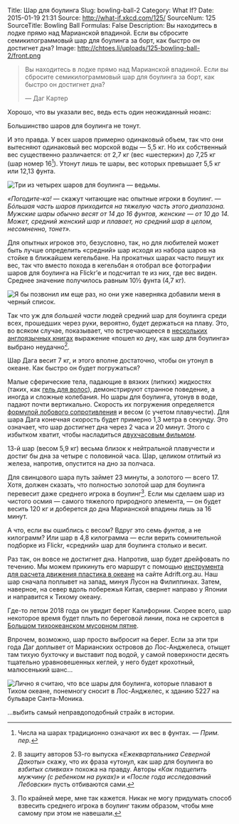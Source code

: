 Title: Шар для боулинга
Slug: bowling-ball-2
Category: What If?
Date: 2015-01-19 21:31
Source: http://what-if.xkcd.com/125/
SourceNum: 125
SourceTitle: Bowling Ball
Formulas: False
Description: Вы находитесь в лодке прямо над Марианской впадиной. Если вы сбросите семикилограммовый шар для боулинга за борт, как быстро он достигнет дна?
Image: http://chtoes.li/uploads/125-bowling-ball-2/front.png

> Вы находитесь в лодке прямо над Марианской впадиной. Если вы сбросите семикилограммовый шар для боулинга за борт, как быстро он достигнет дна?
>
> — Даг Картер

Хорошо, что вы указали вес, ведь есть один неожиданный нюанс:

Большинство шаров для боулинга не тонут.

И это правда. У всех шаров примерно одинаковый объем, так что они вытесняют одинаковый вес морской воды — 5,5 кг. Но их собственный вес существенно различается: от 2,7 кг (вес «шестерки») до 7,25 кг (шар номер 16[^n]). Утонут лишь те шары, вес которых превышает 5,5 кг или 12,13 фунта.

[^n]: Числа на шарах традиционно означают их вес в фунтах. — *Прим. пер.*

![](/uploads/125-bowling-ball-2/sink.png "Три из четырех шаров для боулинга — ведьмы.")

*«Погодите-ка!* — скажут читающие нас опытные игроки в боулинг. — *Бóльшая часть шаров приходится на тяжелую часть этого диапазона. Мужские шары обычно весят от 14 до 16 фунтов, женские — от 10 до 14. Может, средний женский шар и плавает, но средний шар в целом, несомненно, тонет».*

Для опытных игроков это, безусловно, так, но для любителей может быть лучше определить «средний» шар исходя из набора шаров на стойке в ближайшем кегельбане. На прокатных шарах часто пишут их вес, так что вместо похода в кегельбан я отобрал все фотографии шаров для боулинга на Flickr’е и подсчитал те из них, где вес виден. Среднее значение получилось равным 10½ фунта (4,7 кг).

![](/uploads/125-bowling-ball-2/cold_ru.png "Я бы позвонил им еще раз, но они уже наверняка добавили меня в черный список.")

Так что уж для *большей части* людей средний шар для боулинга среди всех, прошедших через руки, вероятно, будет держаться на плаву. Это, во всяком случае, показывает, что встречающееся в [нескольких англоязычных книгах](https://www.google.com/search?q=%22sank+like+a+bowling+ball%22&btnG=Search+Books&tbm=bks&tbo=1) выражение «пошел ко дну, как шар для боулинга» выбрано неудачно[^1].

[^1]: В защиту авторов 53-го выпуска *«Ежеквартальника Северной Дакоты»* скажу, что их фраза «утонул, как шар для боулинга во *взбитых сливках*» похожа на правду. Авторы *«Как подцепить мужчину (с ребенком на руках)»* и *«После года исследований Лебовски»* пусть отбиваются сами.

Шар Дага весит 7 кг, и этого вполне достаточно, чтобы он утонул в океане. Как быстро он будет погружаться?

Малые сферические тела, падающие в вязких (липких) жидкостях (таких, как [гель для волос](http://arxiv.org/pdf/1108.3427.pdf)), демонстрируют странное поведение, а иногда и сложные колебания. Но шары для боулинга, утонув в воде, падают почти вертикально. Скорость их погружения определяется [формулой лобового сопротивления](https://ru.wikipedia.org/wiki/Лобовое_сопротивление#.D0.A1.D0.BE.D0.BF.D1.80.D0.BE.D1.82.D0.B8.D0.B2.D0.BB.D0.B5.D0.BD.D0.B8.D0.B5_.D0.BF.D1.80.D0.B8_.D0.BD.D1.83.D0.BB.D0.B5.D0.B2.D0.BE.D0.B9_.D0.BF.D0.BE.D0.B4.D1.8A.D1.91.D0.BC.D0.BD.D0.BE.D0.B9_.D1.81.D0.B8.D0.BB.D0.B5) и весом (с учетом плавучести). Для шара Дага конечная скорость будет примерно 1,3 метра в секунду. Это означает, что шар достигнет дна через 2 часа и 20 минут. Этого с избытком хватит, чтобы насладиться [двухчасовым фильмом](http://www.imdb.com/title/tt0118715/).

13-й шар (весом 5,9 кг) весьма близок к нейтральной плавучести и достиг бы дна за четыре с половиной часа. Шар, целиком отлитый из железа, напротив, опустится на дно за полчаса.

Для свинцового шара путь займет 23 минуты, а золотого — всего 17. Хотя, должен сказать, что полностью золотой шар для боулинга перевесит даже среднего игрока в боулинг[^2]. Если мы сделаем шар из чистого осмия — самого тяжелого природного элемента, — он будет весить 120 кг и доберется до дна Марианской впадины лишь за 16 минут.

[^2]: По крайней мере, мне так кажется. Никак не могу придумать способ взвесить среднего игрока в боулинг таким образом, чтобы мне самому при этом не навешали.

А что, если вы ошиблись с весом? Вдруг это семь *фунтов*, а не килограмм? Или шар в 4,8 килограмма — если верить сомнительной подборке из Flickr, «средний» шар для боулинга столько и весит.

Раз так, он вовсе не достигнет дна. Напротив, шар будет дрейфовать по течению. Мы можем прикинуть его маршрут с помощью [инструмента для расчета движения пластика в океане](http://www.adrift.org.au/map?lat=11.3&lng=142.6&center=-180&startmon=Jan) на сайте Adrift.org.au. Наш шар сначала поплывет на запад, минуя Лусон на Филиппинах. Затем, наверное, на север вдоль побережья Китая, свернет направо у Японии и направится к Тихому океану.

Где-то летом 2018 года он увидит берег Калифорнии. Скорее всего, шар некоторое время будет плыть по береговой линии, пока не скроется в [Большом тихоокеанском мусорном пятне](https://ru.wikipedia.org/wiki/Большое_тихоокеанское_мусорное_пятно).

Впрочем, возможно, шар просто выбросит на берег. Если за эти три года Даг доплывет от Марианских островов до Лос-Анджелеса, отыщет там тихую бухточку и выставит под водой, у самой поверхности десять тщательно уравновешенных кеглей, у него будет крохотный, малюсенький шанс…

![](/uploads/125-bowling-ball-2/strike.png "Лично я считаю, что все шары для боулинга, которые плавают в Тихом океане, понемногу сносит в Лос-Анджелес, к зданию 5227 на бульваре Санта-Моника.")

…выбить самый неправдоподобный страйк в истории.
